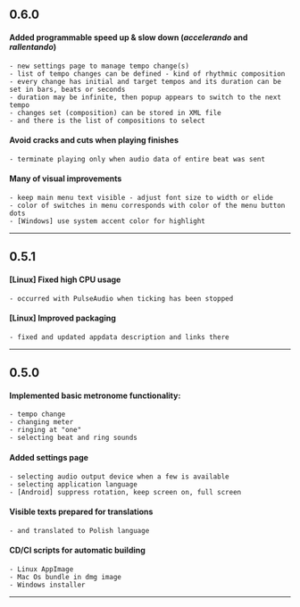 ## 0.6.0

  #### Added programmable speed up & slow down (_accelerando_ and _rallentando_)
    - new settings page to manage tempo change(s)
    - list of tempo changes can be defined - kind of rhythmic composition
    - every change has initial and target tempos and its duration can be set in bars, beats or seconds
    - duration may be infinite, then popup appears to switch to the next tempo
    - changes set (composition) can be stored in XML file
    - and there is the list of compositions to select

  #### Avoid cracks and cuts when playing finishes
    - terminate playing only when audio data of entire beat was sent

  #### Many of visual improvements
    - keep main menu text visible - adjust font size to width or elide
    - color of switches in menu corresponds with color of the menu button dots
    - [Windows] use system accent color for highlight

------------------------------------------------------------

## 0.5.1

  #### [Linux] Fixed high CPU usage
    - occurred with PulseAudio when ticking has been stopped

  #### [Linux] Improved packaging
    - fixed and updated appdata description and links there

------------------------------------------------------------

## 0.5.0

  #### Implemented basic metronome functionality:
    - tempo change
    - changing meter
    - ringing at "one"
    - selecting beat and ring sounds

  #### Added settings page
    - selecting audio output device when a few is available
    - selecting application language
    - [Android] suppress rotation, keep screen on, full screen

  #### Visible texts prepared for translations
    - and translated to Polish language

  #### CD/CI scripts for automatic building
    - Linux AppImage
    - Mac Os bundle in dmg image
    - Windows installer
------------------------------------------------------------
